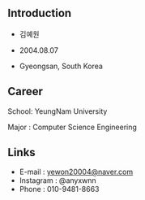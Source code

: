 ## Introduction 
- 김예원

- 2004.08.07

- Gyeongsan, South Korea


## Career
School: YeungNam University

Major : Computer Science Engineering

## Links
- E-mail : yewon20004@naver.com
- Instagram : @anyxwnn
- Phone : 010-9481-8663

